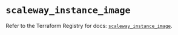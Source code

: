 # `scaleway_instance_image`

Refer to the Terraform Registry for docs: [`scaleway_instance_image`](https://registry.terraform.io/providers/scaleway/scaleway/2.59.0/docs/resources/instance_image).
